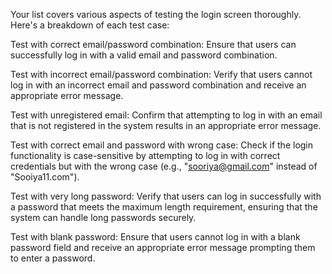 Your list covers various aspects of testing the login screen thoroughly. Here's a breakdown of each test case:

Test with correct email/password combination: Ensure that users can successfully log in with a valid email and password combination.

Test with incorrect email/password combination: Verify that users cannot log in with an incorrect email and password combination and receive an appropriate error message.

Test with unregistered email: Confirm that attempting to log in with an email that is not registered in the system results in an appropriate error message.

Test with correct email and password with wrong case: Check if the login functionality is case-sensitive by attempting to log in with correct credentials but with the wrong case (e.g., "sooriya@gmail.com" instead of "Sooiya11.com").

Test with very long password: Verify that users can log in successfully with a password that meets the maximum length requirement, ensuring that the system can handle long passwords securely.

Test with blank password: Ensure that users cannot log in with a blank password field and receive an appropriate error message prompting them to enter a password.
